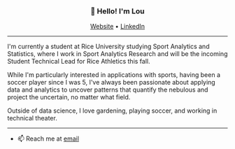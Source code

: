 <h3 align="center">👋 Hello! I'm Lou</h3>

<p align="center">
  <a href="https://lou-zhou.github.io/">Website</a> •
  <a href="https://www.linkedin.com/in/lou-zhou/">LinkedIn</a>
</p>

---
I'm currently a student at Rice University studying Sport Analytics and Statistics, where I work in Sport Analytics Research and will be the incoming Student Technical Lead for Rice Athletics this fall.

While I'm particularly interested in applications with sports, having been a soccer player since I was 5, I've always been passionate about applying data and analytics to uncover patterns that quantify the nebulous and project the uncertain, no matter what field.

Outside of data science, I love gardening, playing soccer, and working in technical theater.

---

- 📫 Reach me at [email](mailto:lz80@rice.edu)  
